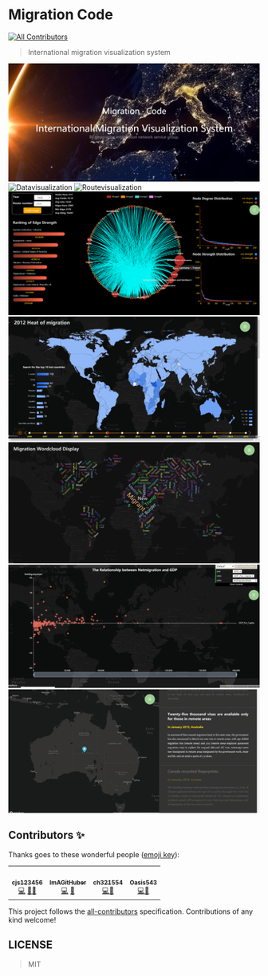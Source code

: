 # Migration Code
<!-- ALL-CONTRIBUTORS-BADGE:START - Do not remove or modify this section -->
[![All Contributors](https://img.shields.io/badge/all_contributors-4-orange.svg?style=flat-square)](#contributors-)
<!-- ALL-CONTRIBUTORS-BADGE:END -->

> International migration visualization system

![Overview](https://github.com/happyOlaf/migrationVisualization/blob/cjs/content/0.png)
![Datavisualization](https://github.com/happyOlaf/migrationVisualization/blob/cjs/content/1.gif)
![Routevisualization](https://github.com/happyOlaf/migrationVisualization/blob/cjs/content/2.gif)
![Network](https://github.com/happyOlaf/migrationVisualization/blob/cjs/content/3.gif)
![Googletrend](https://github.com/happyOlaf/migrationVisualization/blob/cjs/content/4.gif)
![Wordcloud](https://github.com/happyOlaf/migrationVisualization/blob/cjs/content/5.gif)
![Economy](https://github.com/happyOlaf/migrationVisualization/blob/cjs/content/6.gif)
![Policy](https://github.com/happyOlaf/migrationVisualization/blob/cjs/content/7.gif)

## Contributors ✨

Thanks goes to these wonderful people ([emoji key](https://allcontributors.org/docs/en/emoji-key)):

<!-- ALL-CONTRIBUTORS-LIST:START - Do not remove or modify this section -->
<!-- prettier-ignore-start -->
<!-- markdownlint-disable -->
<table>
  <tr>
    <td align="center"><a href="https://github.com/cjs123456"><img src="https://avatars2.githubusercontent.com/u/52772958?s=400&u=ad1503ea0ab5c4906b0618639862e191a64d4d77&v=4" width="100px;" alt=""/><br /><sub><b>cjs123456</b></sub></a><br /><a href="https://github.com/happyOlaf/migrationVisualization/commits?author=cjs123456" title="Code">💻</a>  <a href="" title="Design">🎨</a><a href="" title="Document">📖</a></td>
    <td align="center"><a href="https://github.com/ImAGitHuber"><img src="https://avatars2.githubusercontent.com/u/55989065?s=400&u=9eb63701e2b333a420489c4d90289870427cc444&v=4" width="100px;" alt=""/><br /><sub><b>ImAGitHuber</b></sub></a><br /><a href="https://github.com/happyOlaf/migrationVisualization/commits?author=ImAGitHuber" title="Code">💻</a> <a href="" title="Data">🔣</a></td>
    <td align="center"><a href="https://github.com/ch321554"><img src="https://avatars1.githubusercontent.com/u/64955488?s=400&v=4" width="100px;" alt=""/><br /><sub><b>ch321554</b></sub></a><br /><a href="https://github.com/happyOlaf/migrationVisualization/commits?author=ch321554" title="Code">💻</a><a href="" title="Database">🔧</a> 
    <td align="center"><a href="https://github.com/Oasis543"><img src="https://avatars2.githubusercontent.com/u/53004652?s=400&v=4" width="100px;" alt=""/><br /><sub><b>Oasis543</b></sub></a><br /><a href="https://github.com/happyOlaf/migrationVisualization" title="Code">💻</a><a href="" title="Data">🔣</a> </td>
  </tr>
</table>

<!-- markdownlint-enable -->
<!-- prettier-ignore-end -->
<!-- ALL-CONTRIBUTORS-LIST:END -->

This project follows the [all-contributors](https://github.com/all-contributors/all-contributors) specification. Contributions of any kind welcome!

## LICENSE
> MIT

